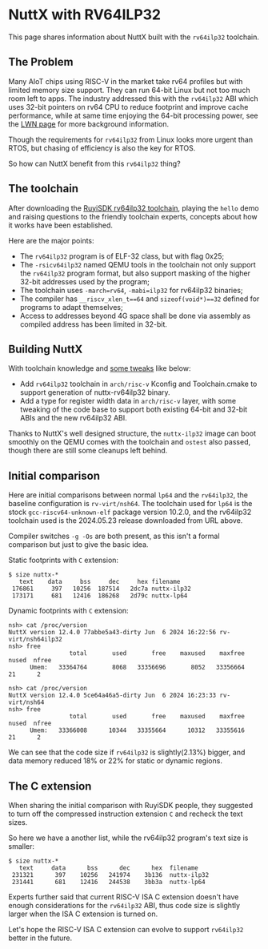 # NuttX with RV64ILP32

This page shares information about NuttX built with the `rv64ilp32` toolchain.

## The Problem

Many AIoT chips using RISC-V in the market take rv64 profiles but with limited memory size support. They can run 64-bit Linux but not too much room left to apps. The industry addressed this with the `rv64ilp32` ABI which uses 32-bit pointers on rv64 CPU to reduce footprint and improve cache performance, while at same time enjoying the 64-bit processing power, see the [LWN page](https://lwn.net/Articles/951187) for more background information.

Though the requirements for `rv64ilp32` from Linux looks more urgent than RTOS, but chasing of efficiency is also the key for RTOS.

So how can NuttX benefit from this `rv64ilp32` thing?

## The toolchain

After downloading the [RuyiSDK rv64ilp32 toolchain](https://github.com/ruyisdk/riscv-gnu-toolchain-rv64ilp32/releases), playing the `hello` demo and raising questions to the friendly toolchain experts, concepts about how it works have been established.

Here are the major points:

- The `rv64ilp32` program is of ELF-32 class, but with flag 0x25;
- The `-rsicv64ilp32` named QEMU tools in the toolchain not only support the `rv64ilp32` program format, but also support masking of the higher 32-bit addresses used by the program;
- The toolchain uses `-march=rv64`, `-mabi=ilp32` for rv64ilp32 binaries;
- The compiler has `__riscv_xlen_t==64` and `sizeof(void*)==32` defined for programs to adapt themselves;
- Access to addresses beyond 4G space shall be done via assembly as compiled address has been limited in 32-bit.

## Building NuttX

With toolchain knowledge and [some tweaks](https://github.com/apache/nuttx/pull/12475) like below:

- Add `rv64ilp32` toolchain in `arch/risc-v` Kconfig and Toolchain.cmake to support generation of nuttx-rv64ilp32 binary.
- Add a type for register width data in `arch/risc-v` layer, with some tweaking of the code base to support both existing 64-bit and 32-bit ABIs and the new rv64ilp32 ABI.

Thanks to NuttX's well designed structure, the `nuttx-ilp32` image can boot smoothly on the QEMU comes with the toolchain and `ostest` also passed, though there are still some cleanups left behind.

## Initial comparison

Here are initial comparisons between normal `lp64` and the `rv64ilp32`, the baseline configuration is `rv-virt/nsh64`. The toolchain used for `lp64` is the stock `gcc-riscv64-unknown-elf` package version 10.2.0, and the rv64ilp32 toolchain used is the 2024.05.23 release downloaded from URL above.

Compiler switches `-g -Os` are both present, as this isn't a formal comparison but just to give the basic idea.

Static footprints with `C` extension:

```
$ size nuttx-*
   text    data     bss     dec     hex filename
 176861     397   10256  187514   2dc7a nuttx-ilp32
 173171     681   12416  186268   2d79c nuttx-lp64
```

Dynamic footprints with `C` extension:

```
nsh> cat /proc/version
NuttX version 12.4.0 77abbe5a43-dirty Jun  6 2024 16:22:56 rv-virt/nsh64ilp32
nsh> free
                 total       used       free    maxused    maxfree  nused  nfree
      Umem:   33364764       8068   33356696       8052   33356664     21      2

nsh> cat /proc/version
NuttX version 12.4.0 5ce64a46a5-dirty Jun  6 2024 16:23:33 rv-virt/nsh64
nsh> free
                 total       used       free    maxused    maxfree  nused  nfree
      Umem:   33366008      10344   33355664      10312   33355616     21      2
```

We can see that the code size if `rv64ilp32` is slightly(2.13%) bigger, and data memory reduced 18% or 22% for static or dynamic regions.

## The C extension

When sharing the initial comparison with RuyiSDK people, they suggested to turn off the compressed instruction extension `C` and recheck the text sizes.

So here we have a another list, while the rv64ilp32 program's text size is smaller:

```
$ size nuttx-*
   text     data      bss      dec      hex  filename
 231321      397    10256   241974    3b136  nuttx-ilp32
 231441      681    12416   244538    3bb3a  nuttx-lp64
```

Experts further said that current RISC-V ISA C extension doesn't have enough considerations for the `rv64ilp32` ABI, thus code size is slightly larger when the ISA C extension is turned on.

Let's hope the RISC-V ISA C extension can evolve to support `rv64ilp32` better in the future.
